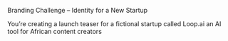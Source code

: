 Branding Challenge – Identity for a New Startup

You’re creating a launch teaser for a fictional startup called Loop.ai an AI tool for African content creators
